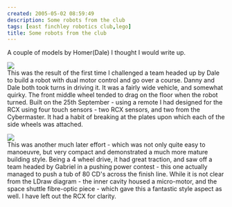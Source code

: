 ```yaml
---
created: 2005-05-02 08:59:49
description: Some robots from the club
tags: [east finchley robotics club,lego]
title: Some robots from the club
---
```

 <p>
  A couple of models by Homer(Dale) I thought I would write up.
 </p>
 <p>
  <a class="internal" href="browseimage155">
   <img src="image155&amp;thumb=1"/>
  </a>
  <br/>
  This was the result of the first time I challenged a team headed up by Dale to build a robot with dual motor control and go over a course. Danny and Dale both took turns in driving it. It was a fairly wide vehicle, and somewhat quirky. The front middle wheel tended to drag on the floor when the robot turned. Built on the 25th September - using a remote I had designed for the RCX using four touch sensors - two RCX sensors, and two from the Cybermaster. It had a habit of breaking at the plates upon which each of the side wheels was attached.
 </p>
 <p>
  <a class="internal" href="browseimage156">
   <img src="image156&amp;thumb=1"/>
  </a>
  <br/>
  This was another much later effort - which was not only quite easy to manoeuvre, but very compact and demonstrated a much more mature building style. Being a 4 wheel drive, it had great traction, and saw off a team headed by Gabriel in a pushing power contest - this one actually managed to push a tub of 80 CD's across the finish line. While it is not clear from the LDraw diagram - the inner cavity housed a micro-motor, and the space shuttle fibre-optic piece - which gave this a fantastic style aspect as well. I have left out the RCX for clarity.
 </p>
